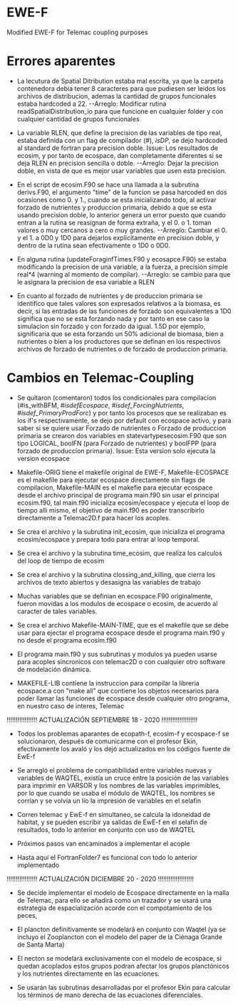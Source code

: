 # EWE-F
Modified EWE-F for Telemac coupling purposes

# Errores aparentes

- La lecutura de Spatial Ditribution estaba mal escrita, ya que la carpeta contenedora debia tener 8 caracteres para que pudiesen ser leidos los archivos de distribucion, ademas la cantidad
  de grupos funcionales estaba hardcoded a 22.
    --Arreglo: Modificar rutina readSpatialDistribution_io para que funcione en cualquier folder y con cualquier cantidad de grupos funcionales

- La variable RLEN, que define la precision de las variables de tipo real, estaba definida con un flag de compilador (#), _isDP_, se dejo hardcoded al standard de fortran para precision doble.
  Issue: Los resultados de ecosim, y por tanto de ecospace, dan completamente diferentes si se deja RLEN en precision sencilla o doble.
    --Arreglo: Dejar la precision doble, en vista de que es mejor usar variables que usen esta precision.

- En el script de ecosim.F90 se hace una llamada a la subrutina derivs.F90, el argumento "time" de la funcion se pasa harcoded en dos ocasiones como 0. y 1., cuando se esta inicializando todo,
  al activar forzado de nutrientes y produccion primaria, debido a que se esta usando precision doble, lo anterior genera un error puesto que cuando entran a la rutina se reasignan de forma extraña,
  y el 0. o 1. toman valores o muy cercanos a cero o muy grandes.
    --Arreglo: Cambiar el 0. y el 1. a 0D0 y 1D0 para dejarlos explicitamente en precision doble, y dentro de la rutina sean efectivamente o 1D0 o 0D0.

- En alguna rutina (updateForaginfTimes.F90 y ecosapce.F90) se estaba modificando la precision de una variable, a la fuerza, a precision simple real*4 (warning al momento de compilar).
    --Arreglo: se cambio para que le asignara la precision de esa variable a RLEN

- En cuanto al forzado de nutrientes y de produccion primaria se identifico que tales valores son expresados relativos a la biomasa, es decir, si las entradas de las funciones de forzado son equivalentes a 1D0
  significa que no se esta forzando nada y por tanto en ese caso la simulacion sin forzado y con forzado da igual. 1.5D por ejemplo, significaria que se esta forzando un 50% adicional de biomasa, bien a nutrientes
  o bien a los productores que se definan en los respectivos archivos de forzado de nutrientes o de forzado de produccion primaria.

# Cambios en Telemac-Coupling
- Se quitaron (comentaron) todos los condicionales para compilacion (#is_withBFM, #_isdefEcospace_, #_isdef_ForcingNutrients_, #_isdef_PrimaryProdForc_) y por tanto los procesos que se realizaban es los
  if's respectivamente, se dejo por default con ecospace activo, y para saber si se quiere usar Forzado de nutrientes o Forzado de produccion primaria se crearon dos variables en statevartypesecosim.F90
  que son tipo LOGICAL, boolFN (para Forzado de nutrientes) y boolFPP (para forzado de produccion primaria).
  Issue: Esta version solo ejecuta la version ecospace

- Makefile-ORIG tiene el makefile original de EWE-F, Makefile-ECOSPACE es el makefile para ejecutar ecospace directamente sin flags de compilacion, Makefile-MAIN es el makefie para ejecutar ecospace desde el archivo
  principal de programa main.f90 sin usar el principal ecosim.f90, tal main.f90 inicializa ecosim/ecospace y ejecuta el loop de tiempo alli mismo, el objetivo de main.f90 es poder transcribirlo directamente a
  Telemac2D.f para hacer los acoples.

- Se crea el archivo y la subrutina init_ecosim, que inicializa el programa ecosim/ecospace y prepara todo para entrar al loop temporal.

- Se crea el archivo y la subrutina time_ecosim, que realiza los calculos del loop de tiempo de ecosim

- Se crea el archivo y la subrutina clossing_and_killing, que cierra los archivos de texto abiertos y desasigna las variables de trabajo

- Muchas variables que se definian en ecospace.F90 originalmente, fueron movidas a los modulos de ecospace o ecosim, de acuerdo al caracter de tales variables.

- Se crea el archivo Makefile-MAIN-TIME, que es el makefile que se debe usar para ejectar el programa ecospace desde el programa main.f90 y no desde el programa ecosim.f90

- El programa main.f90 y sus subrutinas y modulos ya pueden usarse para acoples sincronicos con telemac2D o con cualquier otro software de modelación dinámica.

- MAKEFILE-LIB contiene la instruccion para compilar la libreria ecospace.a con "make all" que contiene los objetos necesarios para poder llamar las funciones de ecospace desde cualquier otro programa,
  en nuestro caso de interes, Telemac

!!!!!!!!!!!!!!!!! ACTUALIZACIÓN SEPTIEMBRE 18 - 2020 !!!!!!!!!!!!!!!!!!!!

- Todos los problemas aparantes de ecopath-f, ecosim-f y ecospace-f se solucionaron, después de comunicarme con el profesor Ekin, efectivamente los avaló y los dejó actualizados en los códigos fuente
  de EwE-f

- Se arregló el problema de compatibilidad entre variables nuevas y variables de WAQTEL, existía un cruce entre la posición de las variables para imprimir en VARSOR y los nombres de las variables imprimibles,
  por lo que cuando se usaba el módulo de WAQTEL, los nombres se corrían y se volvía un lío la impresión de variables en el selafin

- Corren telemac y EwE-f en simultaneo, se calcula la idoneidad de habitat, y se pueden escribir ya salidas de EwE-f en el selafin de resultados, todo lo anterior en conjunto con uso de WAQTEL

- Próximos pasos van encaminados a implementar el acople

- Hasta aquí el FortranFolder7 es funcional con todo lo anterior implementado

!!!!!!!!!!!!!!!!! ACTUALIZACIÓN DICIEMBRE 20 - 2020 !!!!!!!!!!!!!!!!!!!!

- Se decide implementar el modelo de Ecospace directamente en la malla de Telemac, para ello se añadirá como un trazador y se usará una estrategia de espacialización acorde con el compotamiento de los peces,

- El plancton definitivamente se modelará en conjunto con Waqtel (ya se incluyo el Zooplancton con el modelo del paper de la Ciénaga Grande de Santa Marta)

- El necton se modelará exclusivamente con el modelo de ecospace, si quedan acoplados estos grupos podran afectar los grupos planctónicos y los nutrientes directamente en las ecuaciones.

- Se usarán las subrutinas desarrolladas por el profesor Ekin para calcular los términos de mano derecha de las ecuaciones diferenciales.

